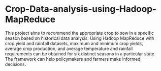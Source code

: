 # Crop-Data-analysis-using-Hadoop-MapReduce



This project aims to recommend the appropriate crop to sow in a specific season based on historical data analysis. Using Hadoop MapReduce with crop yield and rainfall datasets, maximum and minimum crop yields, average crop production, and average temperature and rainfall requirements can be obtained for six distinct seasons in a particular state. The framework can help policymakers and farmers make informed decisions.
